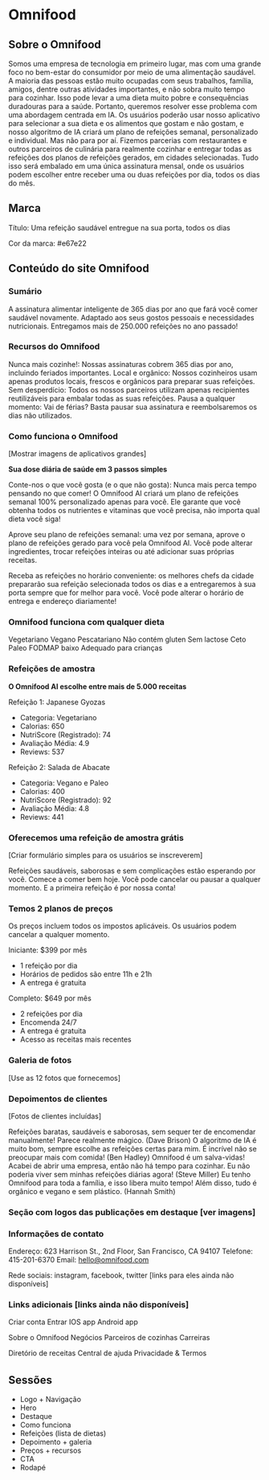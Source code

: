 # Omnifood

## Sobre o Omnifood

Somos uma empresa de tecnologia em primeiro lugar, mas com uma grande foco no bem-estar do consumidor por meio de uma alimentação saudável. A maioria das pessoas estão muito ocupadas com seus trabalhos, família, amigos, dentre outras atividades importantes, e não sobra muito tempo para cozinhar. Isso pode levar a uma dieta muito pobre e consequências duradouras para a saúde. Portanto, queremos resolver esse problema com uma abordagem centrada em IA. Os usuários poderão usar nosso aplicativo para selecionar a sua dieta e os alimentos que gostam e não gostam, e nosso algoritmo de IA criará um plano de refeições semanal, personalizado e individual. Mas não para por aí. Fizemos parcerias com restaurantes e outros parceiros de culinária para realmente cozinhar e entregar todas as refeições dos planos de refeições gerados, em cidades selecionadas. Tudo isso será embalado em uma única assinatura mensal, onde os usuários podem escolher entre receber uma ou duas refeições por dia, todos os dias do mês.

## Marca

Título: Uma refeição saudável entregue na sua porta, todos os dias

Cor da marca: #e67e22

## Conteúdo do site Omnifood

### Sumário

A assinatura alimentar inteligente de 365 dias por ano que fará você comer saudável novamente. Adaptado aos seus gostos pessoais e necessidades nutricionais. Entregamos mais de 250.000 refeições no ano passado!

### Recursos do Omnifood

Nunca mais cozinhe!: Nossas assinaturas cobrem 365 dias por ano, incluindo feriados importantes.
Local e orgânico: Nossos cozinheiros usam apenas produtos locais, frescos e orgânicos para preparar suas refeições.
Sem desperdício: Todos os nossos parceiros utilizam apenas recipientes reutilizáveis ​​para embalar todas as suas refeições.
Pausa a qualquer momento: Vai de férias? Basta pausar sua assinatura e reembolsaremos os dias não utilizados.

### Como funciona o Omnifood 

[Mostrar imagens de aplicativos grandes]

**Sua dose diária de saúde em 3 passos simples**

Conte-nos o que você gosta (e o que não gosta): Nunca mais perca tempo pensando no que comer! O Omnifood AI criará um plano de refeições semanal 100% personalizado apenas para você. Ele garante que você obtenha todos os nutrientes e vitaminas que você precisa, não importa qual dieta você siga!

Aprove seu plano de refeições semanal: uma vez por semana, aprove o plano de refeições gerado para você pela Omnifood AI. Você pode alterar ingredientes, trocar refeições inteiras ou até adicionar suas próprias receitas.

Receba as refeições no horário conveniente: os melhores chefs da cidade prepararão sua refeição selecionada todos os dias e a entregaremos à sua porta sempre que for melhor para você. Você pode alterar o horário de entrega e endereço diariamente!

### Omnifood funciona com qualquer dieta

Vegetariano
Vegano
Pescatariano
Não contém gluten
Sem lactose
Ceto
Paleo
FODMAP baixo
Adequado para crianças

### Refeições de amostra

**O Omnifood AI escolhe entre mais de 5.000 receitas**

Refeição 1: Japanese Gyozas

- Categoria: Vegetariano
- Calorias: 650
- NutriScore (Registrado): 74
- Avaliação Média: 4.9
- Reviews: 537

Refeição 2: Salada de Abacate

- Categoria: Vegano e Paleo
- Calorias: 400
- NutriScore (Registrado): 92
- Avaliação Média: 4.8
- Reviews: 441

### Oferecemos uma refeição de amostra grátis

[Criar formulário simples para os usuários se inscreverem]

Refeições saudáveis, saborosas e sem complicações estão esperando por você. Comece a comer bem hoje. Você pode cancelar ou pausar a qualquer momento. E a primeira refeição é por nossa conta!

### Temos 2 planos de preços

Os preços incluem todos os impostos aplicáveis. Os usuários podem cancelar a qualquer momento.

Iniciante: $399 por mês

- 1 refeição por dia
- Horários de pedidos são entre 11h e 21h
- A entrega é gratuita

Completo: $649 por mês

- 2 refeições por dia
- Encomenda 24/7
- A entrega é gratuita
- Acesso as receitas mais recentes

### Galeria de fotos

[Use as 12 fotos que fornecemos]

### Depoimentos de clientes

[Fotos de clientes incluídas]

Refeições baratas, saudáveis ​​e saborosas, sem sequer ter de encomendar manualmente! Parece realmente mágico. (Dave Brison)
O algoritmo de IA é muito bom, sempre escolhe as refeições certas para mim. É incrível não se preocupar mais com comida! (Ben Hadley)
Omnifood é um salva-vidas! Acabei de abrir uma empresa, então não há tempo para cozinhar. Eu não poderia viver sem minhas refeições diárias agora! (Steve Miller)
Eu tenho Omnifood para toda a família, e isso libera muito tempo! Além disso, tudo é orgânico e vegano e sem plástico. (Hannah Smith)

### Seção com logos das publicações em destaque [ver imagens]

### Informações de contato

Endereço: 623 Harrison St., 2nd Floor, San Francisco, CA 94107
Telefone: 415-201-6370
Email: hello@omnifood.com

Rede sociais: instagram, facebook, twitter [links para eles ainda não disponíveis]

### Links adicionais [links ainda não disponíveis]

Criar conta
Entrar
IOS app
Android app

Sobre o Omnifood
Negócios
Parceiros de cozinhas
Carreiras

Diretório de receitas
Central de ajuda
Privacidade & Termos

######

## Sessões

- Logo + Navigação
- Hero
- Destaque
- Como funciona
- Refeições (lista de dietas)
- Depoimento + galeria
- Preços + recursos
- CTA
- Rodapé